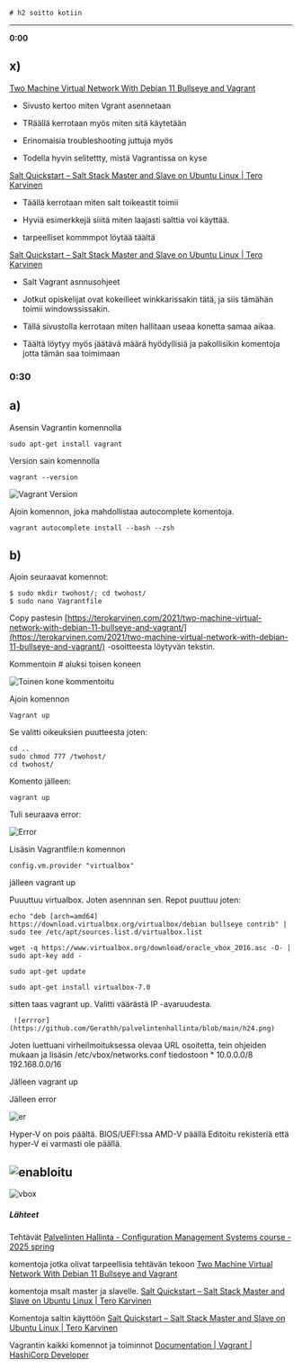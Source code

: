     # h2 soitto kotiin

---

**0:00**

## x)

[Two Machine Virtual Network With Debian 11 Bullseye and Vagrant](https://terokarvinen.com/2021/two-machine-virtual-network-with-debian-11-bullseye-and-vagrant/)

- Sivusto kertoo miten Vgrant asennetaan

- TRäällä kerrotaan myös miten sitä käytetään

- Erinomaisia troubleshooting juttuja myös

- Todella hyvin selitettty, mistä Vagrantissa on kyse





[Salt Quickstart – Salt Stack Master and Slave on Ubuntu Linux | Tero Karvinen](https://terokarvinen.com/2018/salt-quickstart-salt-stack-master-and-slave-on-ubuntu-linux/?fromSearch=salt%20quickstart%20salt%20stack%20master%20and%20slave%20on%20ubuntu%20linux)



- Täällä kerrotaan miten salt toikeastit toimii

- Hyviä esimerkkejä siiitä miten laajasti salttia voi käyttää.

- tarpeelliset kommmpot löytää täältä



[Salt Quickstart – Salt Stack Master and Slave on Ubuntu Linux | Tero Karvinen](https://terokarvinen.com/2018/salt-quickstart-salt-stack-master-and-slave-on-ubuntu-linux/?fromSearch=salt%20quickstart%20salt%20stack%20master%20and%20slave%20on%20ubuntu%20linux)

- Salt Vagrant asnnusohjeet

- Jotkut opiskelijat ovat kokeilleet winkkarissakin tätä, ja siis tämähän toimii windowssissakin.

- Tällä sivustolla kerrotaan miten hallitaan useaa konetta samaa aikaa.

- Täältä löytyy myös jäätävä määrä hyödyllisiä ja pakollisikin komentoja jotta tämän saa toimimaan

### 0:30

## a)

Asensin Vagrantin komennolla

```
sudo apt-get install vagrant
```
Version sain komennolla

    vagrant --version

![Vagrant Version](https://github.com/Gerathh/palvelintenhallinta/blob/main/h21.png)

Ajoin komennon, joka mahdollistaa autocomplete komentoja.

    vagrant autocomplete install --bash --zsh

## b)

  Ajoin seuraavat komennot:

```
$ sudo mkdir twohost/; cd twohost/
$ sudo nano Vagrantfile
```
Copy pastesin [https://terokarvinen.com/2021/two-machine-virtual-network-with-debian-11-bullseye-and-vagrant/](https://terokarvinen.com/2021/two-machine-virtual-network-with-debian-11-bullseye-and-vagrant/) -osoitteesta löytyvän tekstin.

Kommentoin # aluksi toisen koneen

![Toinen kone kommentoitu](https://github.com/Gerathh/palvelintenhallinta/blob/main/h22.png)

Ajoin komennon

```
Vagrant up
```


Se valitti oikeuksien puutteesta joten:

```
cd ..
sudo chmod 777 /twohost/
cd twohost/
```

Komento jälleen:

```
vagrant up

```
Tuli seuraava error:

![Error](https://github.com/Gerathh/palvelintenhallinta/blob/main/h23.png)

Lisäsin Vagrantfile:n komennon

`config.vm.provider "virtualbox"`

jälleen vagrant up

Puuuttuu virtualbox. Joten asennnan sen. Repot puuttuu joten:

`echo "deb [arch=amd64] https://download.virtualbox.org/virtualbox/debian bullseye contrib" | sudo tee /etc/apt/sources.list.d/virtualbox.list
`

`wget -q https://www.virtualbox.org/download/oracle_vbox_2016.asc -O- | sudo apt-key add -
`

`sudo apt-get update`

`sudo apt-get install virtualbox-7.0`

sitten taas vagrant up. Valitti väärästä IP -avaruudesta.

     ![errror](https://github.com/Gerathh/palvelintenhallinta/blob/main/h24.png)

Joten luettuani virheilmoituksessa olevaa URL osoitetta, tein ohjeiden mukaan ja lisäsin /etc/vbox/networks.conf tiedostoon
     * 10.0.0.0/8 192.168.0.0/16


Jälleen vagrant up

Jälleen error

![er](https://github.com/Gerathh/palvelintenhallinta/blob/main/h25.png)

Hyper-V on pois päältä.
BIOS/UEFI:ssa   AMD-V päällä
Editoitu rekisteriä että hyper-V ei varmasti ole päällä.


![enabloitu](https://github.com/Gerathh/palvelintenhallinta/blob/main/h26.png)
---
![vbox](https://github.com/Gerathh/palvelintenhallinta/blob/main/h27.png)




##### Lähteet

Tehtävät [Palvelinten Hallinta - Configuration Management Systems course - 2025 spring](https://terokarvinen.com/palvelinten-hallinta/)

komentoja jotka olivat tarpeellisia tehtävän tekoon [Two Machine Virtual Network With Debian 11 Bullseye and Vagrant](https://terokarvinen.com/2021/two-machine-virtual-network-with-debian-11-bullseye-and-vagrant/)

komentoja msalt master ja slavelle. [Salt Quickstart – Salt Stack Master and Slave on Ubuntu Linux | Tero Karvinen](https://terokarvinen.com/2018/salt-quickstart-salt-stack-master-and-slave-on-ubuntu-linux/?fromSearch=salt%20quickstart%20salt%20stack%20master%20and%20slave%20on%20ubuntu%20linux)

Komentoja saltin käyttöön [Salt Quickstart – Salt Stack Master and Slave on Ubuntu Linux | Tero Karvinen](https://terokarvinen.com/2018/salt-quickstart-salt-stack-master-and-slave-on-ubuntu-linux/?fromSearch=salt%20quickstart%20salt%20stack%20master%20and%20slave%20on%20ubuntu%20linux)

Vagrantin kaikki komennot ja toiminnot [Documentation | Vagrant | HashiCorp Developer](https://developer.hashicorp.com/vagrant/docs)


